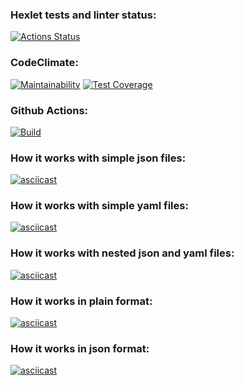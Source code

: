 ### Hexlet tests and linter status:
[![Actions Status](https://github.com/ellonka/java-project-lvl2/workflows/hexlet-check/badge.svg)](https://github.com/ellonka/java-project-lvl2/actions)

### CodeClimate:
[![Maintainability](https://api.codeclimate.com/v1/badges/1d8e7abca32fbae9531b/maintainability)](https://codeclimate.com/github/ellonka/java-project-lvl2/maintainability)
[![Test Coverage](https://api.codeclimate.com/v1/badges/1d8e7abca32fbae9531b/test_coverage)](https://codeclimate.com/github/ellonka/java-project-lvl2/test_coverage)

### Github Actions:
[![Build](https://github.com/ellonka/java-project-lvl2/actions/workflows/build-actions.yml/badge.svg?branch=main)](https://github.com/ellonka/java-project-lvl2/actions/workflows/build-actions.yml)

### How it works with simple json files:
[![asciicast](https://asciinema.org/a/ZEDKUGccTuCtgHGMkHc5OfBxf.svg)](https://asciinema.org/a/ZEDKUGccTuCtgHGMkHc5OfBxf)

### How it works with simple yaml files:
[![asciicast](https://asciinema.org/a/BNS4Ravq4ZtoRvFiEkj88X2PH.svg)](https://asciinema.org/a/BNS4Ravq4ZtoRvFiEkj88X2PH)

### How it works with nested json and yaml files:
[![asciicast](https://asciinema.org/a/Qzs0caElAbnFu0wbIHsc7UBq1.svg)](https://asciinema.org/a/Qzs0caElAbnFu0wbIHsc7UBq1)

### How it works in plain format:
[![asciicast](https://asciinema.org/a/IcjVwEM9mR9EjpgwlrZt4RkC2.svg)](https://asciinema.org/a/IcjVwEM9mR9EjpgwlrZt4RkC2) 

### How it works in json format:
[![asciicast](https://asciinema.org/a/RdC7rHghRxm2q8DJTsp8H2UBo.svg)](https://asciinema.org/a/RdC7rHghRxm2q8DJTsp8H2UBo)
